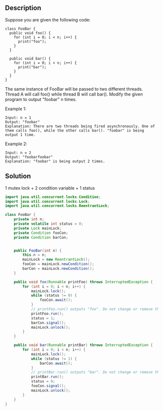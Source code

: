 ## Description

Suppose you are given the following code:
```
class FooBar {
  public void foo() {
    for (int i = 0; i < n; i++) {
      print("foo");
    }
  }

  public void bar() {
    for (int i = 0; i < n; i++) {
      print("bar");
    }
  }
}
```
The same instance of FooBar will be passed to two different threads. Thread A will call foo() while thread B will call bar(). Modify the given program to output "foobar" n times.

 

Example 1:
```
Input: n = 1
Output: "foobar"
Explanation: There are two threads being fired asynchronously. One of them calls foo(), while the other calls bar(). "foobar" is being output 1 time.
```
Example 2:
```
Input: n = 2
Output: "foobarfoobar"
Explanation: "foobar" is being output 2 times.
```

## Solution

1 mutex lock + 2 condition variable + 1 status

```java
import java.util.concurrent.locks.Condition;
import java.util.concurrent.locks.Lock;
import java.util.concurrent.locks.ReentrantLock;

class FooBar {
    private int n;
    private volatile int status = 0;
    private Lock mainLock;
    private Condition fooCon;
    private Condition barCon;


    public FooBar(int n) {
        this.n = n;
        mainLock = new ReentrantLock();
        fooCon = mainLock.newCondition();
        barCon = mainLock.newCondition();
    }

    public void foo(Runnable printFoo) throws InterruptedException {
        for (int i = 0; i < n; i++) {
            mainLock.lock();
            while (status != 0) {
                fooCon.await();
            }
            // printFoo.run() outputs "foo". Do not change or remove this line.
            printFoo.run();
            status = 1;
            barCon.signal();
            mainLock.unlock();
        }
    }

    public void bar(Runnable printBar) throws InterruptedException {
        for (int i = 0; i < n; i++) {
            mainLock.lock();
            while (status != 1) {
                barCon.await();
            }
            // printBar.run() outputs "bar". Do not change or remove this line.
            printBar.run();
            status = 0;
            fooCon.signal();
            mainLock.unlock();
        }
    }
}
```
